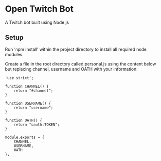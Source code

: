 # Open Twitch Bot
A Twitch bot built using Node.js

## Setup
Run 'npm install' within the project directory to install all required node modules

Create a file in the root directory called personal.js using the content below but replacing channel, username and OATH with your information:

```
'use strict';

function CHANNEL() {
    return "#channel";
}

function USERNAME() {
    return "username";
}

function OATH() {
    return "oauth:TOKEN";
}

module.exports = {
    CHANNEL,
    USERNAME,
    OATH
};
```
